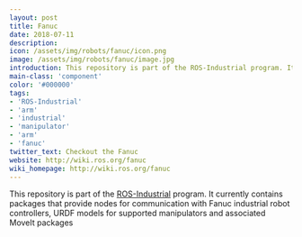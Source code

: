 ```yaml
---
layout: post
title: Fanuc
date: 2018-07-11
description:
icon: /assets/img/robots/fanuc/icon.png
image: /assets/img/robots/fanuc/image.jpg
introduction: This repository is part of the ROS-Industrial program. It currently contains packages that provide nodes for communication with Fanuc industrial robot controllers, URDF models for supported manipulators and associated MoveIt packages.
main-class: 'component'
color: '#000000'
tags:
- 'ROS-Industrial'
- 'arm'
- 'industrial'
- 'manipulator'
- 'arm'
- 'fanuc'
twitter_text: Checkout the Fanuc
website: http://wiki.ros.org/fanuc
wiki_homepage: http://wiki.ros.org/fanuc
---
```


This repository is part of the [ROS-Industrial](http://wiki.ros.org/Industrial) program. It currently contains packages that provide nodes for communication with Fanuc industrial robot controllers, URDF models for supported manipulators and associated MoveIt packages
